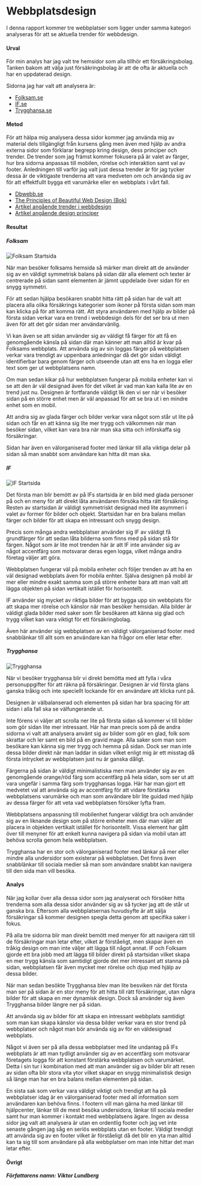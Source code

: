 ---
---
Webbplatsdesign
====================

I denna rapport kommer tre webbplatser som ligger under samma kategori analyseras för att se
aktuella trender för webbdesign.

#### Urval

För min analys har jag valt tre hemsidor som alla tillhör ett försäkringsbolag. Tanken bakom att
välja just försäkringsbolag är att de ofta är aktuella och har en uppdaterad design.

Sidorna jag har valt att analysera är:

- [Folksam.se](https://www.folksam.se/)
- [IF.se](https://www.if.se/privat)
- [Trygghansa.se](https://www.trygghansa.se/)


#### Metod

För att hälpa mig analysera dessa sidor kommer jag använda mig av material dels tillgängligt från
kursens gång men även med hjälp av andra externa sidor som förklarar begrepp kring design, dess
principer och trender. De trender som jag främst kommer fokusera på är valet av färger, hur bra
sidorna anpassas till mobilen, rörelse och interaktion samt val av footer. Anledningen till varför
jag valt just dessa trender är för jag tycker dessa är de viktigaste trenderna att vara medveten
om och använda sig av för att effektfullt bygga ett varumärke eller en webbplats i vårt fall.

- [Dbwebb.se](https://dbwebb.se/kurser/design-v2)
- [The Principles of Beautiful Web Design (Bok)](https://dbwebb.se/kunskap/boken-the-principles-of-beautiful-web-design)
- [Artikel angående trender i webbdesign](https://www.sphinxly.se/ux/designtrender-infor-2020)
- [Artikel angående design principer](https://www.toptal.com/designers/ui/principles-of-design)

#### Resultat

##### Folksam

![Folksam Startsida](../htdocs/img/folksam.PNG)

När man besöker folksams hemsida så märker man direkt att de använder sig av en väldigt symmetrisk
balans på sidan där alla element och texter är centrerade på sidan samt elementen är jämnt uppdelade
över sidan för en snygg symmetri.

För att sedan hjälpa besökaren snabbt hitta rätt på sidan har
de valt att placera alla olika försäkrings kategorier som ikoner på första sidan som man kan
klicka på för att komma rätt. Att styra användaren med hjälp av bilder på första sidan verkar vara
en trend i webbdesign dels för det ser bra ut men även för att det gör sidan mer användarvänlig.

Vi kan även se att sidan använder sig av väldigt få färger för att få en genomgående känsla på
sidan där man känner att man alltid är kvar på Folksams webbplats. Att använda sig av sin loggas
färger på webbplatsen verkar vara trendigt av uppenbara anledningar då det gör sidan väldigt
identifierbar bara genom färger och utseende utan att ens ha en logga eller text som ger ut
webbplatsens namn.

Om man sedan kikar på hur webbplatsen fungerar på mobila enheter kan vi se att den är väl designad
även för det vilket är vad man kan kalla lite av en trend just nu. Designen är fortfarande väldigt
lik den vi ser när vi besöker sidan på en större enhet men är väl anpassad för att se bra ut i en
mindre enhet som en mobil.

Att andra sig av glada färger och bilder verkar vara något som står ut lite på sidan och får en
att känna sig lite mer trygg och välkommen när man besöker sidan, vilket kan vara bra när man ska
sitta och införskaffa sig försäkringar.

Sidan har även en välorganiserad footer med länkar till alla viktiga delar på sidan så man snabbt
som användare kan hitta dit man ska.

##### IF

![IF Startsida](../htdocs/img/IF.PNG)

Det första man blir bemött av på IFs startsida är en bild med glada personer på och en meny för att
direkt låta användaren försöka hitta rätt försäkring. Resten av startsidan är väldigt symmetriskt
designad med lite asymmeri i valet av former för bilder och objekt. Startsidan har en bra balans
mellan färger och bilder för att skapa en intressant och snygg design.

Precis som många andra webbplatser använder sig IF av väldigt få grundfärger för att sedan låta
bilderna som finns med på sidan stå för färgen. Något som är lite mot trenden här är att IF inte
använder sig av något accentfärg som motsvarar deras egen logga, vilket många andra företag väljer
att göra.

Webbplatsen fungerar väl på mobila enheter och följer trenden av att ha en väl designad webbplats
även för mobila enhter. Själva designen på mobil är mer eller mindre exakt samma som på större
enheter bara att man valt att lägga objekten på sidan vertikalt istället för horisontellt.

IF använder sig mycket av riktiga bilder för att bygga upp sin webbplats för att skapa mer rörelse
och känslor när man besöker hemsidan. Alla bilder är väldigt glada bilder med saker som får besökaren
att känna sig glad och trygg vilket kan vara viktigt för ett försäkringbolag.

Även här använder sig webbplatsen av en väldigt välorganiserad footer med snabblänkar till allt
som en användare kan ha frågor om eller letar efter.

##### Trygghansa

![Trygghansa](../htdocs/img/trygghansa.PNG)

När vi besöker trygghansa blir vi direkt bemötta med att fylla i våra personuppgifter för att
räkna på försäkringar. Designen är vid första glans ganska tråkig och inte speciellt lockande för
en användare att klicka runt på.

Designen är välbalanserad och elementen på sidan har bra spacing för att sidan i alla fall ska se
välfungerande ut.

Inte förens vi väljer att scrolla ner lite på första sidan så kommer vi till bilder som gör sidan
lite mer intressant. Här har man precis som på de andra sidorna vi valt att analysera använt sig
av bilder som gör en glad, folk som skrattar och ler samt en bild på en gravid mage. Alla saker som
man som besökare kan känna sig mer trygg och hemma på sidan. Dock ser man inte dessa bilder direkt
när man laddar in sidan vilket enligt mig är ett misstag då första intrycket av webbplatsen just nu
är ganska dåligt.

Färgerna på sidan är väldigt minimalistiska men man använder sig av en genomgående orange/röd färg
som  accentfärg på hela sidan, som ser ut att vara ungefär i samma färg som trygghansas logga. Här
har man gjort ett medvetet val att använda sig av accentfärg för att vidare förstärka webbplatsens
varumärke och man som användare blir lite guidad med hjälp av dessa färger för att veta vad
webbplatsen försöker lyfta fram.

Webbplatsens anpassning till mobilenhet fungerar väldigt bra och använder sig av en liknande design
som på större enheter men där man väljer att placera in objekten vertikalt istället för horisontellt.
Vissa element har gått över till menyner för att enkelt kunna navigera på sidan via mobil utan att
behöva scrolla genom hela webbplatsen.

Trygghansa har en stor och välorganiserad footer med länkar på mer eller mindre alla undersidor som
existerar på webbplatsen. Det finns även snabblänkar till sociala medier så man som användare snabbt
kan navigera till den sida man vill besöka.


#### Analys

När jag kollar över alla dessa sidor som jag analyserat och försöker hitta trenderna som alla dessa
sidor använder sig av så tycker jag att de står ut ganska bra. Eftersom alla webbplatsernas huvudsyfte
är att sälja försäkringar så kommer designen spegla detta genom att specifika saker i fokus.

På alla tre sidorna blir man direkt bemött med menyer för att navigera rätt till de försäkringar man
letar efter, vilket är förståeligt, men skapar även en tråkig design om man inte väljer att lägga
till något annat. IF och Folksam gjorde ett bra jobb med att lägga till bilder direkt på startsidan
vilket skapa en mer trygg känsla som samtidigt gjorde det mer intressant att stanna på sidan,
webbplatsen får även mycket mer rörelse och djup med hjälp av dessa bilder.

När man sedan besökte Trygghansa blev man lite besviken när det första man ser på sidan är en stor
meny för att hitta till rätt försäkringar, utan några bilder för att skapa en mer dynamisk design.
Dock så använder sig även Trygghansa bilder längre ner på sidan.

Att använda sig av bilder för att skapa en intressant webbplats samtidigt som man kan skapa känslor
via dessa bilder verkar vara en stor trend på webbplatser och något man bör använda sig av för en
väldesignad webbplats.

Något vi även ser på alla dessa webbplatser med lite undantag på IFs webbplats är att man tydligt
använder sig av en accentfärg som motsvarar företagets logga för att konstant förstärka
webbplatsen och varumärket. Detta i sin tur i kombination med att man använder sig av bilder blir
att resen av sidan ofta blir stora vita ytor vilket skapar en snygg minimalistisk design så länge
man har en bra balans mellan elementen på sidan.

En sista sak som verkar vara väldigt viktigt och trendigt att ha på webbplatser idag är en välorganiserad
footer med all information som användaren kan behöva finns. I footern vill man gärna ha med länkar
till hjälpcenter, länkar till de mest besöka undersidora, länkar till sociala medier samt hur man
kommer i kontakt med webbplatsens ägare. Ingen av dessa sidor jag valt att analysera är utan en
ordentlig footer och jag vet inte senaste gången jag såg en seriös webbplats utan en footer. Väldigt
trendigt att använda sig av en footer vilket är förståeligt då det blir en yta man alltid kan
ta sig till som användare på alla webbplatser om man inte hittar det man letar efter.

#### Övrigt
***Författarens namn: Viktor Lundberg***
